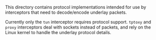This directory contains protocol implementations intended for use by interceptors
that need to decode/encode underlay packets.

Currently only the `tun` interceptor requires protocol support.
`tptoxy` and `proxy` interceptors deal with sockets instead of packets, and
rely on the Linux kernel to handle the underlay protocol details.